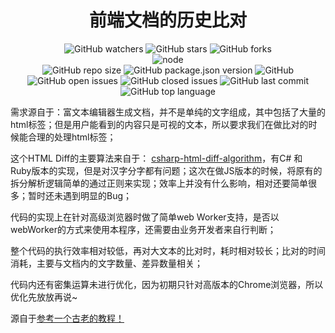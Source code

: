 <h1 align="center">前端文档的历史比对</h1>

<div align="center">

![GitHub watchers](https://img.shields.io/github/watchers/dingshaohua-com/diff-html?style=social) ![GitHub stars](https://img.shields.io/github/stars/dingshaohua-com/diff-html?style=social) ![GitHub forks](https://img.shields.io/github/forks/dingshaohua-com/diff-html?style=social)
<br />
![node](https://img.shields.io/node/v/koa?style=flat-square)
<br />
![GitHub repo size](https://img.shields.io/github/repo-size/dingshaohua-com/diff-html?style=flat-square) 
![GitHub package.json version](https://img.shields.io/github/package-json/v/dingshaohua-com/diff-html?style=flat-square) 
![GitHub](https://img.shields.io/github/license/dingshaohua-com/diff-html?style=flat-square) 
![GitHub open issues](https://img.shields.io/github/issues/dingshaohua-com/diff-html?style=flat-square) 
![GitHub closed issues](https://img.shields.io/github/issues-closed/dingshaohua-com/diff-html) 
![GitHub last commit](https://img.shields.io/github/last-commit/dingshaohua-com/diff-html?style=flat-square) 
![GitHub top language](https://img.shields.io/github/languages/top/dingshaohua-com/diff-html?style=flat-square)

</div>
   
需求源自于：富文本编辑器生成文档，并不是单纯的文字组成，其中包括了大量的html标签；但是用户能看到的内容只是可视的文本，所以要求我们在做比对的时候能合理的处理html标签；

这个HTML Diff的主要算法来自于： [csharp-html-diff-algorithm](http://www.rohland.co.za/index.php/2009/10/31/csharp-html-diff-algorithm/)，有C# 和 Ruby版本的实现，但是对汉字分字都有问题；这次在做JS版本的时候，将原有的拆分解析逻辑简单的通过正则来实现；效率上并没有什么影响，相对还要简单很多；暂时还未遇到明显的Bug；

代码的实现上在针对高级浏览器时做了简单web Worker支持，是否以webWorker的方式来使用本程序，还需要由业务开发者来自行判断；

整个代码的执行效率相对较低，再对大文本的比对时，耗时相对较长；比对的时间消耗，主要与文档内的文字数量、差异数量相关；

代码内还有密集运算未进行优化，因为初期只针对高版本的Chrome浏览器，所以优化先放放再说~

源自于[参考一个古老的教程！](https://blog.csdn.net/zjq861124/article/details/8019051)
